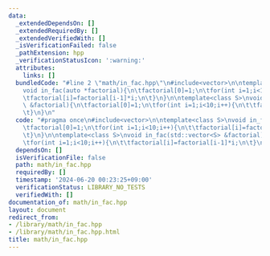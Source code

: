 ```yaml
---
data:
  _extendedDependsOn: []
  _extendedRequiredBy: []
  _extendedVerifiedWith: []
  _isVerificationFailed: false
  _pathExtension: hpp
  _verificationStatusIcon: ':warning:'
  attributes:
    links: []
  bundledCode: "#line 2 \"math/in_fac.hpp\"\n#include<vector>\n\ntemplate<class S>\n\
    void in_fac(auto *factorial){\n\tfactorial[0]=1;\n\tfor(int i=1;i<10;i++){\n\t\
    \tfactorial[i]=factorial[i-1]*i;\n\t}\n}\n\ntemplate<class S>\nvoid in_fac(std::vector<S>\
    \ &factorial){\n\tfactorial[0]=1;\n\tfor(int i=1;i<10;i++){\n\t\tfactorial[i]=factorial[i-1]*i;\n\
    \t}\n}\n"
  code: "#pragma once\n#include<vector>\n\ntemplate<class S>\nvoid in_fac(auto *factorial){\n\
    \tfactorial[0]=1;\n\tfor(int i=1;i<10;i++){\n\t\tfactorial[i]=factorial[i-1]*i;\n\
    \t}\n}\n\ntemplate<class S>\nvoid in_fac(std::vector<S> &factorial){\n\tfactorial[0]=1;\n\
    \tfor(int i=1;i<10;i++){\n\t\tfactorial[i]=factorial[i-1]*i;\n\t}\n}\n"
  dependsOn: []
  isVerificationFile: false
  path: math/in_fac.hpp
  requiredBy: []
  timestamp: '2024-06-20 00:23:25+09:00'
  verificationStatus: LIBRARY_NO_TESTS
  verifiedWith: []
documentation_of: math/in_fac.hpp
layout: document
redirect_from:
- /library/math/in_fac.hpp
- /library/math/in_fac.hpp.html
title: math/in_fac.hpp
---
```

